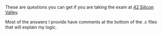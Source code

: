 These are questions you can get if you are taking the exam at [42 Silicon Valley](https://www.42.us.org/). <br>

Most of the answers I provide have comments at the bottom of the .c files that will explain my logic.
